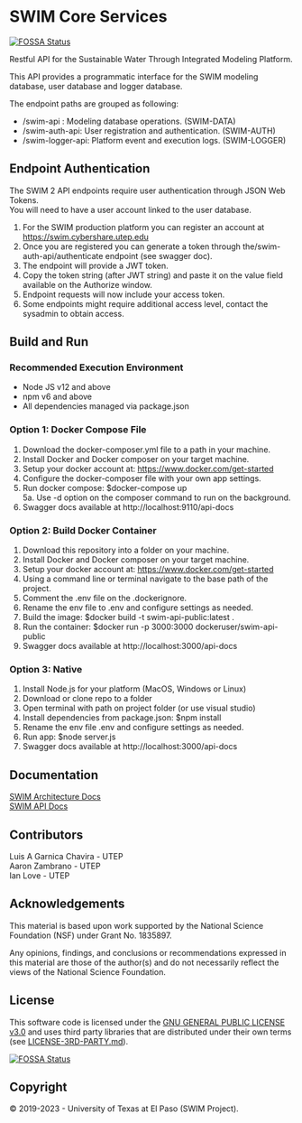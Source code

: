 # SWIM Core Services
[![FOSSA Status](https://app.fossa.com/api/projects/git%2Bgithub.com%2FiLink-CyberShARE%2Fswim-api.svg?type=shield)](https://app.fossa.com/projects/git%2Bgithub.com%2FiLink-CyberShARE%2Fswim-api?ref=badge_shield)

Restful API for the Sustainable Water Through Integrated Modeling Platform.   

This API provides a programmatic interface for the SWIM modeling database, user database and logger database.   

The endpoint paths are grouped as following:   
+ /swim-api : Modeling database operations. (SWIM-DATA)
+ /swim-auth-api: User registration and authentication. (SWIM-AUTH)
+ /swim-logger-api: Platform event and execution logs. (SWIM-LOGGER)


## Endpoint Authentication
The SWIM 2 API endpoints require user authentication through JSON Web Tokens.   
You will need to have a user account linked to the user database.   

1. For the SWIM production platform you can register an account at https://swim.cybershare.utep.edu
2. Once you are registered you can generate a token through the ​/swim-auth-api​/authenticate endpoint (see swagger doc).
3. The endpoint will provide a JWT token. 
4. Copy the token string (after JWT string) and paste it on the value field available on the Authorize window.
5. Endpoint requests will now include your access token.
6. Some endpoints might require additional access level, contact the sysadmin to obtain access.

## Build and Run

### Recommended Execution Environment
+ Node JS v12 and above
+ npm v6 and above
+ All dependencies managed via package.json

### Option 1: Docker Compose File
1. Download the docker-composer.yml file to a path in your machine.   
2. Install Docker and Docker composer on your target machine.   
3. Setup your docker account at: https://www.docker.com/get-started   
4. Configure the docker-composer file with your own app settings.   
5. Run docker compose: $docker-compose up   
5a. Use -d option on the composer command to run on the background.   
6. Swagger docs available at http://localhost:9110/api-docs

### Option 2: Build Docker Container
1. Download this repository into a folder on your machine.
2. Install Docker and Docker composer on your target machine.
3. Setup your docker account at: https://www.docker.com/get-started
4. Using a command line or terminal navigate to the base path of the project.
6. Comment the .env file on the .dockerignore.
6. Rename the env file to .env and configure settings as needed.
5. Build the image: $docker build -t swim-api-public:latest .
7. Run the container: $docker run -p 3000:3000 dockeruser/swim-api-public
8. Swagger docs available at http://localhost:3000/api-docs

### Option 3: Native
1. Install Node.js for your platform (MacOS, Windows or Linux)
2. Download or clone repo to a folder
3. Open terminal with path on project folder (or use visual studio)
4. Install dependencies from package.json: $npm install
5. Rename the env file .env and configure settings as needed.
6. Run app: $node server.js
7. Swagger docs available at http://localhost:3000/api-docs

## Documentation
[SWIM Architecture Docs](https://water.cybershare.utep.edu/resources/docs/en2/architecture/layered-view/)   
[SWIM API Docs](https://water.cybershare.utep.edu/resources/docs/en2/backend/swim-api/)

## Contributors
Luis A Garnica Chavira - UTEP   
Aaron Zambrano - UTEP   
Ian Love - UTEP   

## Acknowledgements
This material is based upon work supported by the National Science Foundation (NSF) under Grant No. 1835897.   

Any opinions, findings, and conclusions or recommendations expressed in this material are those of the author(s) and do not necessarily reflect the views of the National Science Foundation.  

## License
This software code is licensed under the [GNU GENERAL PUBLIC LICENSE v3.0](./LICENSE) and uses third party libraries that are distributed under their own terms (see [LICENSE-3RD-PARTY.md](./LICENSE-3RD-PARTY.md)).


[![FOSSA Status](https://app.fossa.com/api/projects/git%2Bgithub.com%2FiLink-CyberShARE%2Fswim-api.svg?type=large)](https://app.fossa.com/projects/git%2Bgithub.com%2FiLink-CyberShARE%2Fswim-api?ref=badge_large)

## Copyright
© 2019-2023 - University of Texas at El Paso (SWIM Project).